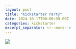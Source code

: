 ```yaml
---
layout: post
title: "Kickstarter Party"
date: 2024-10-17T00:00:00.00Z
categories: kickstarter
excerpt_separator: <!--more-->
---
```


![](/assets/images/20241017_launch_party.png)

<!--more-->
